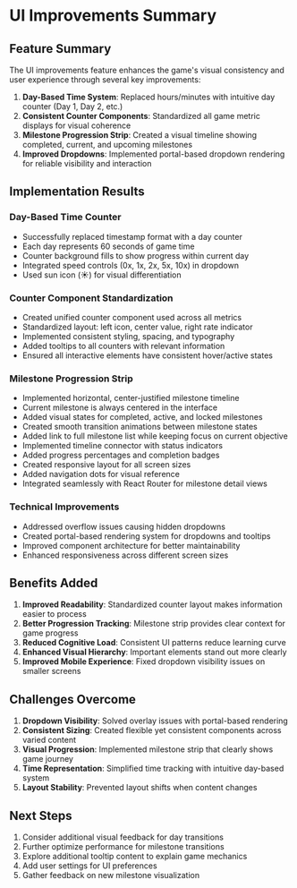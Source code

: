# UI Improvements Summary

## Feature Summary

The UI improvements feature enhances the game's visual consistency and user experience through several key improvements:

1. **Day-Based Time System**: Replaced hours/minutes with intuitive day counter (Day 1, Day 2, etc.)
2. **Consistent Counter Components**: Standardized all game metric displays for visual coherence
3. **Milestone Progression Strip**: Created a visual timeline showing completed, current, and upcoming milestones
4. **Improved Dropdowns**: Implemented portal-based dropdown rendering for reliable visibility and interaction

## Implementation Results

### Day-Based Time Counter
- Successfully replaced timestamp format with a day counter
- Each day represents 60 seconds of game time
- Counter background fills to show progress within current day
- Integrated speed controls (0x, 1x, 2x, 5x, 10x) in dropdown
- Used sun icon (☀︎) for visual differentiation

### Counter Component Standardization
- Created unified counter component used across all metrics
- Standardized layout: left icon, center value, right rate indicator
- Implemented consistent styling, spacing, and typography
- Added tooltips to all counters with relevant information
- Ensured all interactive elements have consistent hover/active states

### Milestone Progression Strip
- Implemented horizontal, center-justified milestone timeline
- Current milestone is always centered in the interface
- Added visual states for completed, active, and locked milestones
- Created smooth transition animations between milestone states
- Added link to full milestone list while keeping focus on current objective
- Implemented timeline connector with status indicators
- Added progress percentages and completion badges
- Created responsive layout for all screen sizes
- Added navigation dots for visual reference
- Integrated seamlessly with React Router for milestone detail views

### Technical Improvements
- Addressed overflow issues causing hidden dropdowns
- Created portal-based rendering system for dropdowns and tooltips
- Improved component architecture for better maintainability
- Enhanced responsiveness across different screen sizes

## Benefits Added

1. **Improved Readability**: Standardized counter layout makes information easier to process
2. **Better Progression Tracking**: Milestone strip provides clear context for game progress
3. **Reduced Cognitive Load**: Consistent UI patterns reduce learning curve
4. **Enhanced Visual Hierarchy**: Important elements stand out more clearly
5. **Improved Mobile Experience**: Fixed dropdown visibility issues on smaller screens

## Challenges Overcome

1. **Dropdown Visibility**: Solved overlay issues with portal-based rendering
2. **Consistent Sizing**: Created flexible yet consistent components across varied content
3. **Visual Progression**: Implemented milestone strip that clearly shows game journey
4. **Time Representation**: Simplified time tracking with intuitive day-based system
5. **Layout Stability**: Prevented layout shifts when content changes

## Next Steps

1. Consider additional visual feedback for day transitions
2. Further optimize performance for milestone transitions
3. Explore additional tooltip content to explain game mechanics
4. Add user settings for UI preferences
5. Gather feedback on new milestone visualization